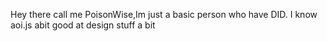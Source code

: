 Hey there call me PoisonWise,Im just a basic person who have DID.
I know aoi.js abit
good at design stuff a bit
